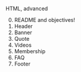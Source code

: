 HTML, advanced

0. README and objectives!
1. Header
2. Banner
3. Quote
4. Videos
5. Membership
6. FAQ
7. Footer
